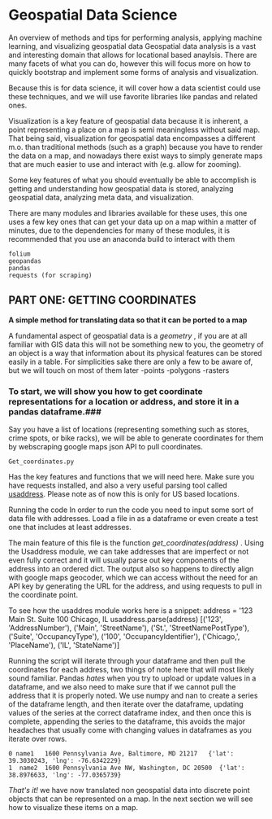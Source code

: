 # Geospatial Data Science
An overview of methods and tips for performing analysis, applying machine learning, and visualizing geospatial data
Geospatial data analysis is a vast and interesting domain that allows for locational based anaylsis.  There are many facets of what you can do, however this will focus more on how to quickly bootstrap and implement some forms of analysis and visualization.

Because this is for data science, it will cover how a data scientist could use these techniques, and we will use favorite libraries like pandas and related ones. 

Visualization is a key feature of geospatial data because it is inherent, a point representing a place on a map is semi meaningless without said map.  That being said, visualization for geospatial data encompasses a different m.o. than traditional methods (such as a graph) because you have to render the data on a map, and nowadays there exist ways to simply generate maps that are much easier to use and interact with (e.g. allow for zooming).
 
Some key features of what you should eventually be able to accomplish is getting and understanding how geospatial data is stored, analyzing geospatial data, analyzing meta data, and visualization.  

There are many modules and libraries available for these uses, this one uses a few key ones that can get your data up on a map within a matter of minutes, due to the dependencies for many of these modules, it is recommended that you use an anaconda build to interact with them

    folium
    geopandas
    pandas
    requests (for scraping)
    
    
## PART ONE: GETTING COORDINATES
**A simple method for translating data so that it can be ported to a map**

A fundamental aspect of geospatial data is a *geometry* , if you are at all familiar with GIS data this will not be something new to you, the geometry of an object is a way that information about its physical features can be stored easily in a table.  For simplicities sake there are only a few to be aware of, but we will touch on most of them later
-points
-polygons
-rasters

### To start, we will show you how to get coordinate representations for a location or address, and store it in a pandas dataframe.### 

Say you have a list of locations (representing something such as stores, crime spots, or bike racks),  we will be able to generate coordinates for them by webscraping google maps json API to pull coordinates.

    Get_coordinates.py
Has the key features and functions that we will need here. Make sure you have requests installed, and also a very useful parsing tool called [usaddress](https://github.com/datamade/usaddress).  Please note as of now this is only for US based locations.

Running the code
In order to run the code you need to input some sort of data file with addresses.  Load a file in as a dataframe or even create a test one that includes at least addresses.  

The main feature of this file is the function *get_coordinates(address)* .  Using the Usaddress module, we can take addresses that are imperfect or not even fully correct and it will usually parse out key components of the address into an ordered dict. The output also so happens to directly align with google maps geocoder, which we can access without the need for an API key by generating the URL for the address, and using requests to pull in the coordinate point.  

To see how the usaddres module works here is a snippet:
    address = '123 Main St. Suite 100 Chicago, IL
    usaddress.parse(address)
    [('123', 'AddressNumber'), ('Main', 'StreetName'), ('St.', 'StreetNamePostType'), ('Suite', 'OccupancyType'), ('100', 'OccupancyIdentifier'), ('Chicago,', 'PlaceName'), ('IL', 'StateName')]
    
    

Running the script will iterate through your dataframe and then pull the coordinates for each address, two things of note here that will most likely sound familiar.  Pandas *hates* when you try to upload or update values in a dataframe, and we also need to make sure that if we cannot pull the address that it is properly noted.  We use numpy and nan to create a series of the dataframe length, and then iterate over the dataframe, updating values of the series at the correct dataframe index, and then once this is complete, appending the series to the dataframe, this avoids the major headaches that usually come with changing values in dataframes as you iterate over rows. 

    0 name1   1600 Pennsylvania Ave, Baltimore, MD 21217   {'lat': 39.3030243, 'lng': -76.6342229}   
    1  name2  1600 Pennsylvania Ave NW, Washington, DC 20500  {'lat': 38.8976633, 'lng': -77.0365739}


*That's it!* we have now translated non geospatial data into discrete point objects that can be represented on a map.  In the next section we will see how to visualize these items on a map.


